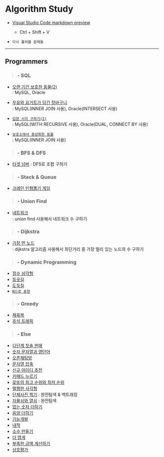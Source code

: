# Algorithm Study

-   [Visual Studio Code markdown preview](https://code.visualstudio.com/docs/languages/markdown)

    -   Ctrl + Shift + V

-   `다시 풀어볼 문제들`

---

## Programmers

> ### - SQL

-   [오랜 기간 보호한 동물(2)](https://programmers.co.kr/learn/courses/30/lessons/59411)  
    : MySQL, Oracle

-   [우유와 요거트가 담긴 장바구니](https://programmers.co.kr/learn/courses/30/lessons/62284)  
    : MySQL(INNER JOIN 사용), Oracle(INTERSECT 사용)

-   [`입양 시각 구하기(2)`](https://programmers.co.kr/learn/courses/30/lessons/59413)  
    : MySQL(WITH RECURSIVE 사용), Oracle(DUAL, CONNECT BY 사용)

-   [`보호소에서 중성화한 동물`](https://programmers.co.kr/learn/courses/30/lessons/59045)  
    : MySQL(INNER JOIN 사용)

> ### - BFS & DFS

-   [타겟 넘버](https://programmers.co.kr/learn/courses/30/lessons/43165)
    : DFS로 조합 구하기

> ### - Stack & Queue

-   [크레인 인형뽑기 게임](https://programmers.co.kr/learn/courses/30/lessons/64061)

> ### - Union Find

-   [네트워크](https://programmers.co.kr/learn/courses/30/lessons/43162)  
    : union find 사용해서 네트워크 수 구하기

> ### - Dijkstra

-   [가장 먼 노드](https://programmers.co.kr/learn/courses/30/lessons/49189)  
    : dijkstra 알고리즘 사용해서 최단거리 중 가장 멀리 있는 노드의 수 구하기

> ### - Dynamic Programming

-   [정수 삼각형](https://programmers.co.kr/learn/courses/30/lessons/43105)
-   [등굣길](https://programmers.co.kr/learn/courses/30/lessons/42898)
-   [도둑질](https://programmers.co.kr/learn/courses/30/lessons/42897)
-   [`N으로 표현`](https://programmers.co.kr/learn/courses/30/lessons/42895)

> ### - Greedy

-   [체육복](https://programmers.co.kr/learn/courses/30/lessons/42862)
-   [추석 트래픽](https://programmers.co.kr/learn/courses/30/lessons/17676)

> ### - Else

-   [다단계 칫솔 판매](https://programmers.co.kr/learn/courses/30/lessons/77486)
-   [숫자 문자열과 영단어](https://programmers.co.kr/learn/courses/30/lessons/81301)
-   [오픈채팅방](https://programmers.co.kr/learn/courses/30/lessons/42888)
-   [문자열 압축](https://programmers.co.kr/learn/courses/30/lessons/60057)
-   [신규 아이디 추천](https://programmers.co.kr/learn/courses/30/lessons/72410)
-   [키패드 누르기](https://programmers.co.kr/learn/courses/30/lessons/67256)
-   [로또의 최고 순위와 최저 순위](https://programmers.co.kr/learn/courses/30/lessons/77484)
-   [멀쩡한 사각형](https://programmers.co.kr/learn/courses/30/lessons/62048)
-   [단체사진 찍기](https://programmers.co.kr/learn/courses/30/lessons/1835)
    : 완전탐색 & 백트래킹
-   [자물쇠와 열쇠](https://programmers.co.kr/learn/courses/30/lessons/60059)
    : 완전탐색
-   [없는 숫자 더하기](https://programmers.co.kr/learn/courses/30/lessons/86051)
-   [음양 더하기](https://programmers.co.kr/learn/courses/30/lessons/76501)
-   [기능개발](https://programmers.co.kr/learn/courses/30/lessons/42586)
-   [내적](https://programmers.co.kr/learn/courses/30/lessons/70128)
-   [소수 만들기](https://programmers.co.kr/learn/courses/30/lessons/12977)
-   [더 맵게](https://programmers.co.kr/learn/courses/30/lessons/42626)
-   [부족한 금액 계산하기](https://programmers.co.kr/learn/courses/30/lessons/82612)
-   [상호평가](https://programmers.co.kr/learn/courses/30/lessons/83201)
